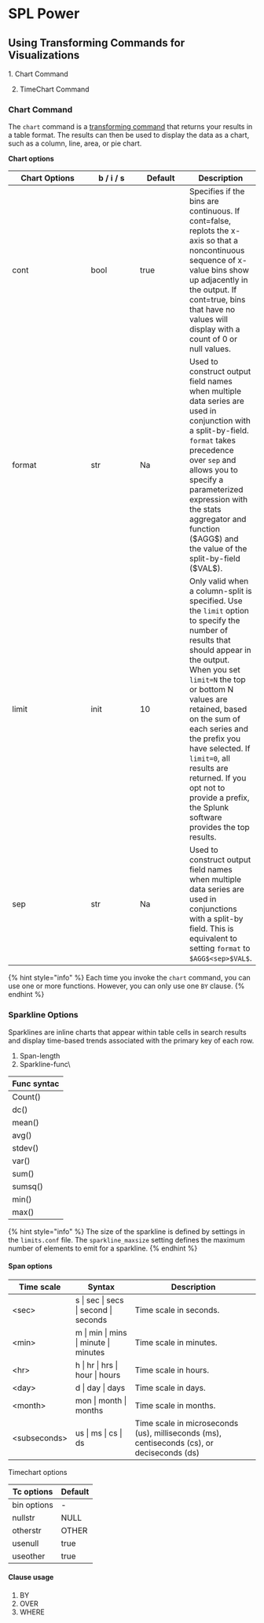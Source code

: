 # SPL Power

## Using Transforming Commands for Visualizations

&#x20; 1\.  Chart Command&#x20;

2. TimeChart Command

### Chart Command

The `chart` command is a [transforming command](https://docs.splunk.com/Splexicon:Transformingcommand) that returns your results in a table format. The results can then be used to display the data as a chart, such as a column, line, area, or pie chart.

&#x20; **Chart options**



<table data-full-width="true"><thead><tr><th width="157">Chart Options</th><th width="92">b / i / s</th><th width="89">Default </th><th>Description</th></tr></thead><tbody><tr><td>cont</td><td>bool</td><td>true</td><td>Specifies if the bins are continuous. If cont=false, replots the x-axis so that a noncontinuous sequence of x-value bins show up adjacently in the output. If cont=true, bins that have no values will display with a count of 0 or null values.</td></tr><tr><td>format</td><td>str</td><td>Na</td><td>Used to construct output field names when multiple data series are used in conjunction with a split-by-field. <code>format</code> takes precedence over <code>sep</code> and allows you to specify a parameterized expression with the stats aggregator and function ($AGG$) and the value of the split-by-field ($VAL$).</td></tr><tr><td>limit</td><td>init</td><td>10</td><td>Only valid when a column-split is specified. Use the <code>limit</code> option to specify the number of results that should appear in the output. When you set <code>limit=N</code> the top or bottom N values are retained, based on the sum of each series and the prefix you have selected. If <code>limit=0</code>, all results are returned. If you opt not to provide a prefix, the Splunk software provides the top results.</td></tr><tr><td>sep</td><td>str</td><td>Na</td><td>Used to construct output field names when multiple data series are used in conjunctions with a split-by field. This is equivalent to setting <code>format</code> to <code>$AGG$&#x3C;sep>$VAL$</code>.</td></tr></tbody></table>

{% hint style="info" %}
Each time you invoke the `chart` command, you can use one or more functions. However, you can only use one `BY` clause.
{% endhint %}

### Sparkline Options

Sparklines are inline charts that appear within table cells in search results and display time-based trends associated with the primary key of each row.

1. Span-length&#x20;
2. Sparkline-func\


| Func syntac |
| ----------- |
| Count()     |
| dc()        |
| mean()      |
| avg()       |
| stdev()     |
| var()       |
| sum()       |
| sumsq()     |
| min()       |
| max()       |

{% hint style="info" %}
The size of the sparkline is defined by settings in the `limits.conf` file. The `sparkline_maxsize` setting defines the maximum number of elements to emit for a sparkline.
{% endhint %}

#### Span options

| Time scale    | Syntax                                | Description                                                                                |
| ------------- | ------------------------------------- | ------------------------------------------------------------------------------------------ |
| \<sec>        | s \| sec \| secs \| second \| seconds | Time scale in seconds.                                                                     |
| \<min>        | m \| min \| mins \| minute \| minutes | Time scale in minutes.                                                                     |
| \<hr>         | h \| hr \| hrs \| hour \| hours       | Time scale in hours.                                                                       |
| \<day>        | d \| day \| days                      | Time scale in days.                                                                        |
| \<month>      | mon \| month \| months                | Time scale in months.                                                                      |
| \<subseconds> | us \| ms \| cs \| ds                  | Time scale in microseconds (us), milliseconds (ms), centiseconds (cs), or deciseconds (ds) |

Timechart options



| Tc options  | Default |
| ----------- | ------- |
| bin options | -       |
| nullstr     | NULL    |
| otherstr    | OTHER   |
| usenull     | true    |
| useother    | true    |

#### &#x20;Clause usage

####

1. BY
2. OVER
3. WHERE

####
